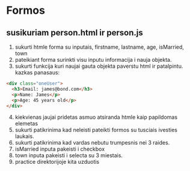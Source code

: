 # Formos

## susikuriam person.html ir person.js

1. sukurti htmle forma su inputais, firstname, lastname, age, isMarried, town
2. pateikiant forma surinkti visu inputu informacija i nauja objekta.
3. sukurti funkcija kuri naujai gauta objekta paverstu html ir patalpintu.
   kazkas panasaus:

```html
<div class="oneUser">
  <h3>Email: james@bond.com</h3>
  <p>Name: James</p>
  <p>Age: 45 years old</p>
</div>
```

4. kiekvienas jaujai pridetas asmuo atsiranda htmle kaip papildomas elemetas
5. sukurti patikrinima kad neleisti pateikti formos su tusciais ivesties laukais.
6. sukurti patikrinima kad vardas nebutu trumpesnis nei 3 raides.
7. isMarried inputa pakeisti i checkbox
8. town inputa pakeisti i selecta su 3 miestais.
9. practice direktorijoje kita uzduotis
